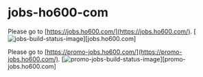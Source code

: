 # jobs-ho600-com
Please go to [https://jobs.ho600.com/](https://jobs.ho600.com/). [![jobs-build-status-image]][jobs.ho600.com]

Please go to [https://promo-jobs.ho600.com/](https://promo-jobs.ho600.com/). [![promo-jobs-build-status-image]][promo-jobs.ho600.com]

[jobs-build-status-image]: https://codebuild.us-west-2.amazonaws.com/badges?uuid=eyJlbmNyeXB0ZWREYXRhIjoiaTdsR0NYUUU2MnpNbGtENnBEdjdMVjNUY2R0RG5WUmVQb1QyazhRNEVBa2Fsc25nSytPSURLV2xtYklSMTdwaGNMdHEvZlpGWkpQT1g3dnVkSkE2TGx3PSIsIml2UGFyYW1ldGVyU3BlYyI6IkRQYzFxcGdmTStqSVgzM08iLCJtYXRlcmlhbFNldFNlcmlhbCI6MX0%3D&branch=master

[promo-jobs-build-status-image]: https://codebuild.us-west-2.amazonaws.com/badges?uuid=eyJlbmNyeXB0ZWREYXRhIjoiTTEybWJCdHIzQ0psSFNUd3B3MTFkMElnVHA3cFV0VVZTdTROSkdtUitIbXFDSzhLUG05aEFaTEkzeTBZVXlxUDM0RW51WHkvTk8zM09TbzlnOE1adXpNPSIsIml2UGFyYW1ldGVyU3BlYyI6IjlOMTdTQUFwb04yVlhWMzkiLCJtYXRlcmlhbFNldFNlcmlhbCI6MX0%3D&branch=master